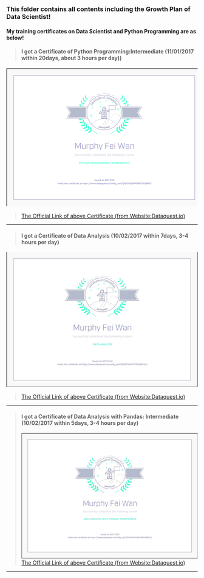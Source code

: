### This folder contains all contents including the Growth Plan of Data Scientist!

#### My training certificates on Data Scientist and Python Programming are as below!


>#### I got a Certificate of Python Programming:Intermediate (11/01/2017 within 20days, about 3 hours per day))
![11/01/2017 Certificate of Python Programming:Intermediate](https://github.com/MurphyWan/Data_Scientist/blob/master/images/python%20certrificate%20python%20middle%20level.png)
>[The Official Link of above Certificate (from Website:Dataquest.io)](https://www.dataquest.io/view_cert/QIOGOQ8XFK08K7VDZ8W1/)

---

>#### I got a Certificate of Data Analysis (10/02/2017 within 7days, 3-4 hours per day)
![10/02/2017 Certificate of Data Analysis](https://github.com/MurphyWan/Data_Scientist/blob/master/DataScientistCourse/Certificate/certificate_Data_analysis.jpg)
>[The Official Link of above Certificate (from Website:Dataquest.io)](https://www.dataquest.io/view_cert/S8K973WX1F0TB589NCKS/)


---

>#### I got a Certificate of Data Analysis with Pandas: Intermediate (10/02/2017 within 5days, 3-4 hours per day)
>![10/02/2017 Certificate of Data Analysis with Pandas: Intermediate](https://github.com/MurphyWan/Data_Scientist/blob/master/DataScientistCourse/Certificate/certificate_data-analyist_with_Python_middle-level.jpg)
>[The Official Link of above Certificate (from Website:Dataquest.io)](https://www.dataquest.io/view_cert/I5RSNPFRUAMJXEFWBPDL/)

---
